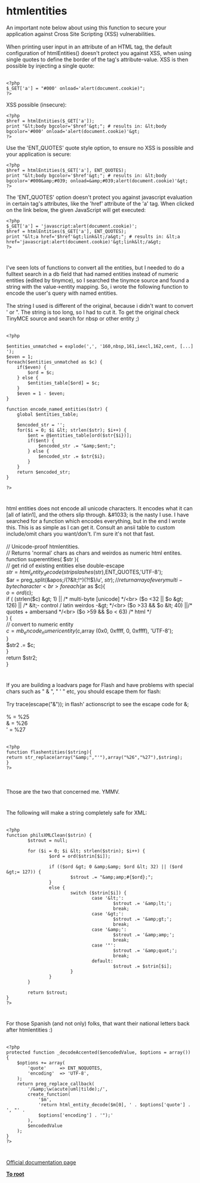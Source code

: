 # htmlentities



An important note below about using this function to secure your application against Cross Site Scripting (XSS) vulnerabilities.<br><br>When printing user input in an attribute of an HTML tag, the default configuration of htmlEntities() doesn&apos;t protect you against XSS, when using single quotes to define the border of the tag&apos;s attribute-value. XSS is then possible by injecting a single quote:<br><br>

```
<?php
$_GET['a'] = "#000' onload='alert(document.cookie)";
?>
```


XSS possible (insecure):



```
<?php
$href = htmlEntities($_GET['a']);
print "&lt;body bgcolor='$href'&gt;"; # results in: &lt;body bgcolor='#000' onload='alert(document.cookie)'&gt;
?>
```


Use the 'ENT_QUOTES' quote style option, to ensure no XSS is possible and your application is secure:



```
<?php
$href = htmlEntities($_GET['a'], ENT_QUOTES);
print "&lt;body bgcolor='$href'&gt;"; # results in: &lt;body bgcolor='#000&amp;#039; onload=&amp;#039;alert(document.cookie)'&gt;
?>
```


The 'ENT_QUOTES' option doesn't protect you against javascript evaluation in certain tag's attributes, like the 'href' attribute of the 'a' tag. When clicked on the link below, the given JavaScript will get executed:



```
<?php
$_GET['a'] = 'javascript:alert(document.cookie)';
$href = htmlEntities($_GET['a'], ENT_QUOTES);
print "&lt;a href='$href'&gt;link&lt;/a&gt;"; # results in: &lt;a href='javascript:alert(document.cookie)'&gt;link&lt;/a&gt;
?>
```
  

#

I&apos;ve seen lots of functions to convert all the entities, but I needed to do a fulltext search in a db field that had named entities instead of numeric entities (edited by tinymce), so I searched the tinymce source and found a string with the value-&gt;entity mapping. So, i wrote the following function to encode the user&apos;s query with named entities.<br><br>The string I used is different of the original, because i didn&apos;t want to convert &apos; or ". The string is too long, so I had to cut it. To get the original check TinyMCE source and search for nbsp or other entity ;)<br><br>

```
<?php

$entities_unmatched = explode(',', '160,nbsp,161,iexcl,162,cent, [...] ');
$even = 1;
foreach($entities_unmatched as $c) {
    if($even) {
        $ord = $c;
    } else {
        $entities_table[$ord] = $c;
    }
    $even = 1 - $even;
}

function encode_named_entities($str) {
    global $entities_table;
    
    $encoded_str = '';
    for($i = 0; $i &lt; strlen($str); $i++) {
        $ent = @$entities_table[ord($str{$i})];
        if($ent) {
            $encoded_str .= "&amp;$ent;";
        } else {
            $encoded_str .= $str{$i};
        }
    }
    return $encoded_str;
}

?>
```
  

#

html entities does not encode all unicode characters. It encodes what it can [all of latin1], and the others slip through. &amp;#1033; is the nasty I use. I have searched for a function which encodes everything, but in the end I wrote this. This is as simple as I can get it. Consult an ansii table to custom include/omit chars you want/don&apos;t. I&apos;m sure it&apos;s not that fast.<br><br>// Unicode-proof htmlentities. <br>// Returns &apos;normal&apos; chars as chars and weirdos as numeric html entites.<br>function superentities( $str ){<br>    // get rid of existing entities else double-escape<br>    $str = html_entity_decode(stripslashes($str),ENT_QUOTES,&apos;UTF-8&apos;); <br>    $ar = preg_split(&apos;/(?&lt;!^)(?!$)/u&apos;, $str );  // return array of every multi-byte character<br>    foreach ($ar as $c){<br>        $o = ord($c);<br>        if ( (strlen($c) &gt; 1) || /* multi-byte [unicode] */<br>            ($o &lt;32 || $o &gt; 126) || /* &lt;- control / latin weirdos -&gt; */<br>            ($o &gt;33 &amp;&amp; $o &lt; 40) ||/* quotes + ambersand */<br>            ($o &gt;59 &amp;&amp; $o &lt; 63) /* html */<br>        ) {<br>            // convert to numeric entity<br>            $c = mb_encode_numericentity($c,array (0x0, 0xffff, 0, 0xffff), &apos;UTF-8&apos;);<br>        }<br>        $str2 .= $c;<br>    }<br>    return $str2;<br>}  

#

If you are building a loadvars page for Flash and have problems with special chars such as " &amp; ", " &apos; " etc, you should escape them for flash:<br><br>Try trace(escape("&amp;")); in flash&apos; actionscript to see the escape code for &amp;;<br><br>% = %25<br>&amp; = %26<br>&apos; = %27<br><br>

```
<?php
function flashentities($string){
return str_replace(array("&amp;","'"),array("%26","%27"),$string);
}
?>
```
<br><br>Those are the two that concerned me. YMMV.  

#

The following will make a string completely safe for XML:<br><br>

```
<?php
function philsXMLClean($strin) {
        $strout = null;

        for ($i = 0; $i &lt; strlen($strin); $i++) {
                $ord = ord($strin[$i]);

                if (($ord &gt; 0 &amp;&amp; $ord &lt; 32) || ($ord &gt;= 127)) {
                        $strout .= "&amp;amp;#{$ord};";
                }
                else {
                        switch ($strin[$i]) {
                                case '&lt;':
                                        $strout .= '&amp;lt;';
                                        break;
                                case '&gt;':
                                        $strout .= '&amp;gt;';
                                        break;
                                case '&amp;':
                                        $strout .= '&amp;amp;';
                                        break;
                                case '"':
                                        $strout .= '&amp;quot;';
                                        break;
                                default:
                                        $strout .= $strin[$i];
                        }
                }
        }

        return $strout;
}
?>
```
  

#

For those Spanish (and not only) folks, that want their national letters back after htmlentities :)<br><br>

```
<?php
protected function _decodeAccented($encodedValue, $options = array()) {
    $options += array(
        'quote'     => ENT_NOQUOTES,
        'encoding'  => 'UTF-8',
    );
    return preg_replace_callback(
        '/&amp;\w(acute|uml|tilde);/',
        create_function(
            '$m',
            'return html_entity_decode($m[0], ' . $options['quote'] . ', "' .
            $options['encoding'] . '");'
        ),
        $encodedValue
    );
}
?>
```
  

#

[Official documentation page](https://www.php.net/manual/en/function.htmlentities.php)

**[To root](/README.md)**